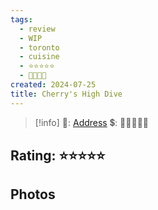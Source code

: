```yaml
---
tags:
  - review
  - WIP
  - toronto
  - cuisine
  - ⭐⭐⭐⭐⭐
  - 💸💸💸💸
created: 2024-07-25
title: Cherry's High Dive
---
```


> [!info]
>📌: [Address]()
>💲: 💸💸💸💸💸

## Rating: ⭐⭐⭐⭐⭐

## Photos

